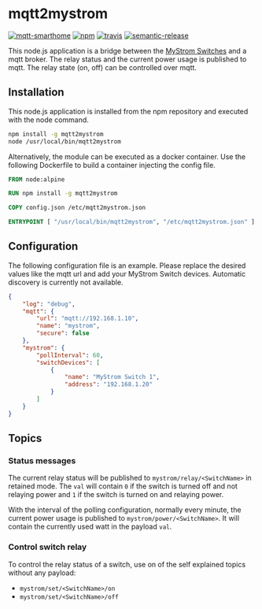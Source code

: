 # mqtt2mystrom

[![mqtt-smarthome](https://img.shields.io/badge/mqtt-smarthome-blue.svg?style=flat-square)](https://github.com/mqtt-smarthome/mqtt-smarthome)
[![npm](https://img.shields.io/npm/v/mqtt2mystrom.svg?style=flat-square)](https://www.npmjs.com/package/mqtt2mystrom)
[![travis](https://img.shields.io/travis/claudiospizzi/mqtt2mystrom.svg?style=flat-square)](https://travis-ci.org/claudiospizzi/mqtt2mystrom)
[![semantic-release](https://img.shields.io/badge/%20%20%F0%9F%93%A6%F0%9F%9A%80-semantic--release-e10079.svg?style=flat-square)](https://github.com/semantic-release/semantic-release)

This node.js application is a bridge between the [MyStrom Switches] and a mqtt
broker. The relay status and the current power usage is published to mqtt. The
relay state (on, off) can be controlled over mqtt.

## Installation

This node.js application is installed from the npm repository and executed with
the node command.

```bash
npm install -g mqtt2mystrom
node /usr/local/bin/mqtt2mystrom
```

Alternatively, the module can be executed as a docker container. Use the
following Dockerfile to build a container injecting the config file.

```dockerfile
FROM node:alpine

RUN npm install -g mqtt2mystrom

COPY config.json /etc/mqtt2mystrom.json

ENTRYPOINT [ "/usr/local/bin/mqtt2mystrom", "/etc/mqtt2mystrom.json" ]
```

## Configuration

The following configuration file is an example. Please replace the desired
values like the mqtt url and add your MyStrom Switch devices. Automatic
discovery is currently not available.

```json
{
    "log": "debug",
    "mqtt": {
        "url": "mqtt://192.168.1.10",
        "name": "mystrom",
        "secure": false
    },
    "mystrom": {
        "pollInterval": 60,
        "switchDevices": [
            {
                "name": "MyStrom Switch 1",
                "address": "192.168.1.20"
            }
        ]
    }
}
```

## Topics

### Status messages

The current relay status will be published to `mystrom/relay/<SwitchName>` in
retained mode. The `val` will contain `0` if the switch is turned off and not
relaying power and `1` if the switch is turned on and relaying power.

With the interval of the polling configuration, normally every minute, the
current power usage is published to `mystrom/power/<SwitchName>`. It will
contain the currently used watt in the payload `val`.

### Control switch relay

To control the relay status of a switch, use on of the self explained topics
without any payload:
* `mystrom/set/<SwitchName>/on`
* `mystrom/set/<SwitchName>/off`

[MyStrom Switches]: https://mystrom.ch/de/wifi-switch/
